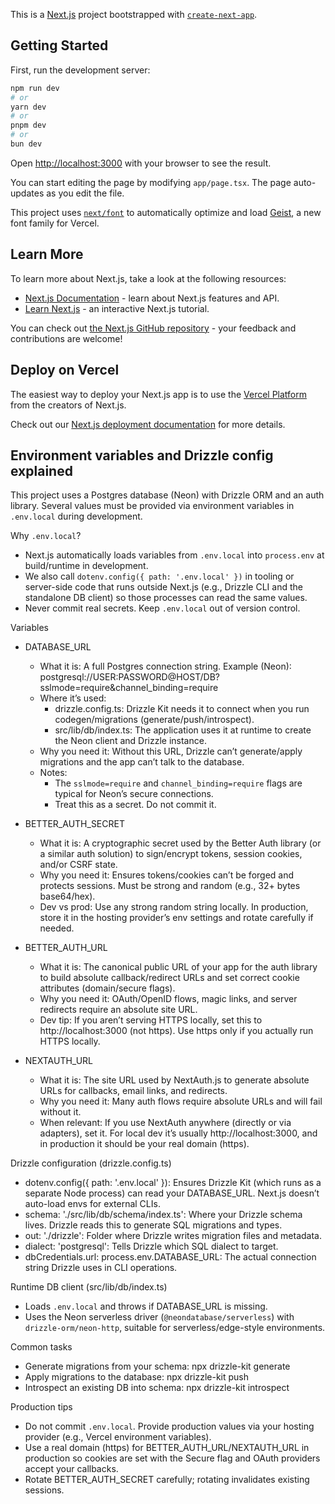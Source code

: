 This is a [Next.js](https://nextjs.org) project bootstrapped with [`create-next-app`](https://nextjs.org/docs/app/api-reference/cli/create-next-app).

## Getting Started

First, run the development server:

```bash
npm run dev
# or
yarn dev
# or
pnpm dev
# or
bun dev
```

Open [http://localhost:3000](http://localhost:3000) with your browser to see the result.

You can start editing the page by modifying `app/page.tsx`. The page auto-updates as you edit the file.

This project uses [`next/font`](https://nextjs.org/docs/app/building-your-application/optimizing/fonts) to automatically optimize and load [Geist](https://vercel.com/font), a new font family for Vercel.

## Learn More

To learn more about Next.js, take a look at the following resources:

- [Next.js Documentation](https://nextjs.org/docs) - learn about Next.js features and API.
- [Learn Next.js](https://nextjs.org/learn) - an interactive Next.js tutorial.

You can check out [the Next.js GitHub repository](https://github.com/vercel/next.js) - your feedback and contributions are welcome!

## Deploy on Vercel

The easiest way to deploy your Next.js app is to use the [Vercel Platform](https://vercel.com/new?utm_medium=default-template&filter=next.js&utm_source=create-next-app&utm_campaign=create-next-app-readme) from the creators of Next.js.

Check out our [Next.js deployment documentation](https://nextjs.org/docs/app/building-your-application/deploying) for more details.

## Environment variables and Drizzle config explained

This project uses a Postgres database (Neon) with Drizzle ORM and an auth library. Several values must be provided via environment variables in `.env.local` during development.

Why `.env.local`?
- Next.js automatically loads variables from `.env.local` into `process.env` at build/runtime in development.
- We also call `dotenv.config({ path: '.env.local' })` in tooling or server-side code that runs outside Next.js (e.g., Drizzle CLI and the standalone DB client) so those processes can read the same values.
- Never commit real secrets. Keep `.env.local` out of version control.

Variables
- DATABASE_URL
  - What it is: A full Postgres connection string. Example (Neon):
    postgresql://USER:PASSWORD@HOST/DB?sslmode=require&channel_binding=require
  - Where it’s used:
    - drizzle.config.ts: Drizzle Kit needs it to connect when you run codegen/migrations (generate/push/introspect).
    - src/lib/db/index.ts: The application uses it at runtime to create the Neon client and Drizzle instance.
  - Why you need it: Without this URL, Drizzle can’t generate/apply migrations and the app can’t talk to the database.
  - Notes:
    - The `sslmode=require` and `channel_binding=require` flags are typical for Neon’s secure connections.
    - Treat this as a secret. Do not commit it.

- BETTER_AUTH_SECRET
  - What it is: A cryptographic secret used by the Better Auth library (or a similar auth solution) to sign/encrypt tokens, session cookies, and/or CSRF state.
  - Why you need it: Ensures tokens/cookies can’t be forged and protects sessions. Must be strong and random (e.g., 32+ bytes base64/hex).
  - Dev vs prod: Use any strong random string locally. In production, store it in the hosting provider’s env settings and rotate carefully if needed.

- BETTER_AUTH_URL
  - What it is: The canonical public URL of your app for the auth library to build absolute callback/redirect URLs and set correct cookie attributes (domain/secure flags).
  - Why you need it: OAuth/OpenID flows, magic links, and server redirects require an absolute site URL.
  - Dev tip: If you aren’t serving HTTPS locally, set this to http://localhost:3000 (not https). Use https only if you actually run HTTPS locally.

- NEXTAUTH_URL
  - What it is: The site URL used by NextAuth.js to generate absolute URLs for callbacks, email links, and redirects.
  - Why you need it: Many auth flows require absolute URLs and will fail without it.
  - When relevant: If you use NextAuth anywhere (directly or via adapters), set it. For local dev it’s usually http://localhost:3000, and in production it should be your real domain (https).

Drizzle configuration (drizzle.config.ts)
- dotenv.config({ path: '.env.local' }): Ensures Drizzle Kit (which runs as a separate Node process) can read your DATABASE_URL. Next.js doesn’t auto-load envs for external CLIs.
- schema: './src/lib/db/schema/index.ts': Where your Drizzle schema lives. Drizzle reads this to generate SQL migrations and types.
- out: './drizzle': Folder where Drizzle writes migration files and metadata.
- dialect: 'postgresql': Tells Drizzle which SQL dialect to target.
- dbCredentials.url: process.env.DATABASE_URL: The actual connection string Drizzle uses in CLI operations.

Runtime DB client (src/lib/db/index.ts)
- Loads `.env.local` and throws if DATABASE_URL is missing.
- Uses the Neon serverless driver (`@neondatabase/serverless`) with `drizzle-orm/neon-http`, suitable for serverless/edge-style environments.

Common tasks
- Generate migrations from your schema:
  npx drizzle-kit generate
- Apply migrations to the database:
  npx drizzle-kit push
- Introspect an existing DB into schema:
  npx drizzle-kit introspect

Production tips
- Do not commit `.env.local`. Provide production values via your hosting provider (e.g., Vercel environment variables).
- Use a real domain (https) for BETTER_AUTH_URL/NEXTAUTH_URL in production so cookies are set with the Secure flag and OAuth providers accept your callbacks.
- Rotate BETTER_AUTH_SECRET carefully; rotating invalidates existing sessions.
